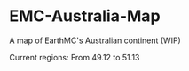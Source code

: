 # EMC-Australia-Map
A map of EarthMC's Australian continent (WIP)

Current regions:
  From 49.12 to 51.13
